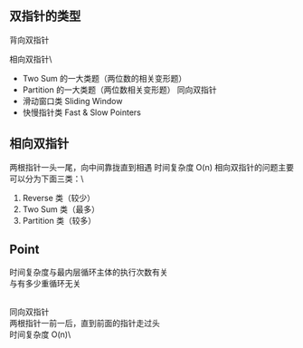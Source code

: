 ## 双指针的类型
背向双指针

相向双指针\
- Two Sum 的一大类题（两位数的相关变形题）
- Partition 的一大类题（两位数相关变形题）
同向双指针
- 滑动窗口类 Sliding Window
- 快慢指针类 Fast & Slow Pointers

## 相向双指针
两根指针一头一尾，向中间靠拢直到相遇 时间复杂度 O(n)
相向双指针的问题主要可以分为下面三类：\
1. Reverse 类（较少）
2. Two Sum 类（最多）
3. Partition 类（较多）

## Point
时间复杂度与最内层循环主体的执行次数有关\
与有多少重循环无关

## 
同向双指针\
两根指针一前一后，直到前面的指针走过头\
时间复杂度 O(n)\